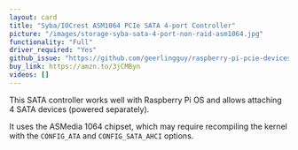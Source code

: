 ```yaml
---
layout: card
title: "Syba/IOCrest ASM1064 PCIe SATA 4-port Controller"
picture: "/images/storage-syba-sata-4-port-non-raid-asm1064.jpg"
functionality: "Full"
driver_required: "Yes"
github_issue: "https://github.com/geerlingguy/raspberry-pi-pcie-devices/issues/116"
buy_link: https://amzn.to/3jCMByn
videos: []
---
```

This SATA controller works well with Raspberry Pi OS and allows attaching 4 SATA devices (powered separately).

It uses the ASMedia 1064 chipset, which may require recompiling the kernel with the `CONFIG_ATA` and `CONFIG_SATA_AHCI` options.

